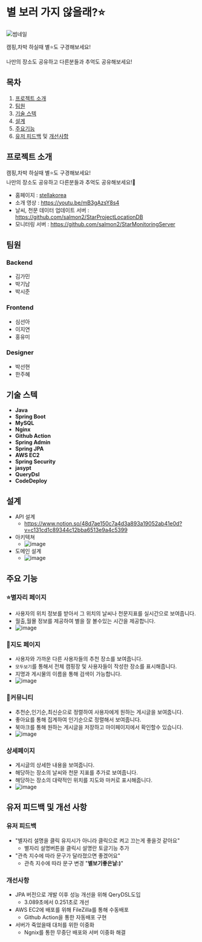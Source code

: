 # 별 보러 가지 않을래?⭐️
![썸네일](https://user-images.githubusercontent.com/23234577/144531606-3f50649e-982d-4a33-88b4-51558b4f4273.png)

캠핑,차박 하실때 별⭐️도 구경해보세요! 

나만의 장소도 공유하고 다른분들과 추억도 공유해보세요!

## 목차
1. [프로젝트 소개](##프로젝트-소개)
2. [팀원](##팀원)
3. [기술 스텍](##기술-스택)
4. [설계](##설계)
5. [주요기능](##주요기능)
6. [유저 피드백](###유저-피드백) 및 [개선사항](###개선사항)

## 프로젝트 소개
캠핑,차박 하실때 별⭐️도 구경해보세요!</br> 나만의 장소도 공유하고 다른분들과 추억도 공유해보세요!👫

- 홈페이지 : [stellakorea](https://stellakorea.co.kr/ "별 보러 가지 않을래?") </br>
- 소개 영상 : https://youtu.be/mB3gAzsY8s4
- 날씨, 천문 데이터 업데이트 서버 : https://github.com/salmon2/StarProjectLocationDB
- 모니터링 서버 : https://github.com/salmon2/StarMonitoringServer

## 팀원
### **Backend**
- 김가민
- 박기남
- 박시준
### **Frontend**
- 심선아
- 이지연
- 홍유미
### **Designer**
- 박선현
- 한주혜

## 기술 스텍
- **Java**
- **Spring Boot**
- **MySQL**
- **Nginx**
- **Github Action**
- **Spring Admin**
- **Spring JPA**
- **AWS EC2**
- **Spring Security**
- **jasypt**
- **QueryDsl**
- **CodeDeploy**

## 설계
- API 설계
  - https://www.notion.so/48d7ae150c7a4d3a893a19052ab41e0d?v=c131cd1c89344c12bba6513e9a4c5399
- 아키텍쳐
  - ![image](https://user-images.githubusercontent.com/23234577/144532220-b4807cc3-9f86-47c3-9791-f86bd36030f0.png)
- 도메인 설계
  - ![image](https://user-images.githubusercontent.com/23234577/144532891-39a637f7-86bd-42c2-b11c-1d1e2cb7dfc8.png)


## 주요 기능
### ⭐️별자리 페이지
- 사용자의 위치 정보를 받아서 그 위치의 날씨나 천문지표를 실시간으로 보여줍니다.
- 월출,월몰 정보를 제공하여 별을 잘 볼수있는 시간을 제공합니다.
- ![image](https://user-images.githubusercontent.com/23234577/144536914-255b4819-dcf1-4e11-8edb-5a84f642dfe9.png)

### 📌지도 페이지
- 사용자와 가까운 다른 사용자들의 추천 장소를 보여줍니다.
- `모두보기`를 통해서 전체 캠핑장 및 사용자들이 작성한 장소를 표시해줍니다.
- 지명과 게시물의 이름을 통해 검색이 가능합니다.
- ![image](https://user-images.githubusercontent.com/23234577/144536935-69d55c12-6ddd-45c2-990f-4ba1ac2e175b.png)

### 🎯커뮤니티
- 추천순,인기순,최신순으로 정렬하여 사용자에게 원하는 게시글을 보여줍니다.
- 좋아요를 통해 집계하여 인기순으로 정렬해서 보여줍니다.
- 북마크를 통해 원하는 게시글을 저장하고 마이페이지에서 확인할수 있습니다.
- ![image](https://user-images.githubusercontent.com/23234577/144536946-bbb7c6f9-614a-482d-b051-ebdf5e668c3e.png)

### 상세페이지
- 게시글의 상세한 내용을 보여줍니다.
- 해당하는 장소의 날씨와 천문 지표를 추가로 보여줍니다.
- 해당하는 장소의 대략적인 위치를 지도와 마커로 표시해줍니다.
- ![image](https://user-images.githubusercontent.com/23234577/144537121-2d1641c4-f710-41f9-91ea-99312ea999ff.png)


## 유저 피드백 및 개선 사항
### 유저 피드백
+ "별자리 설명을 클릭 유지시가 아니라 클릭으로 켜고 끄는게 좋을것 같아요"
	- 별자리 설명버튼을 클릭시 설명란 토글기능 추가
+ "관측 지수에 따라 문구가 달라졌으면 좋겠어요"
	- 관측 지수에 따라 문구 변경 "**별보기좋은날:)**"
### 개선사항
+ JPA 버전으로 개발 이후 성능 개선을 위해 QeryDSL도입
	- 3.089초에서 0.251초로 개선
+ AWS EC2에 배포를 위해 FileZilla를 통해 수동배포
	- Github Action을 통한 자동배포 구현
+ 서버가 죽었을때 대처를 위한 이중화
	- Ngnix를 통한 무중단 배포와 서버 이중화 해결
